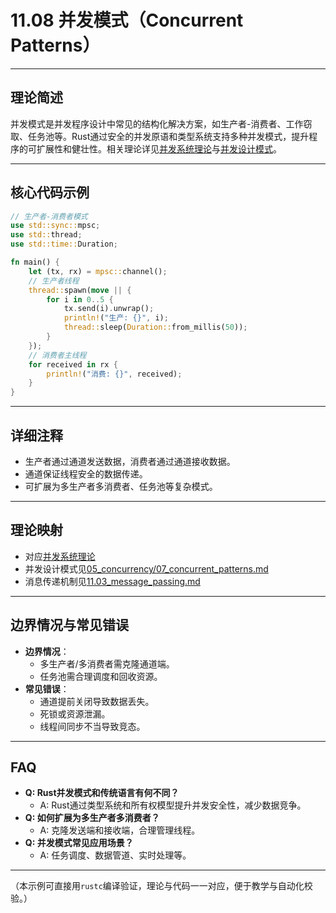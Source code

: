# 11.08 并发模式（Concurrent Patterns）

---

## 理论简述

并发模式是并发程序设计中常见的结构化解决方案，如生产者-消费者、工作窃取、任务池等。Rust通过安全的并发原语和类型系统支持多种并发模式，提升程序的可扩展性和健壮性。相关理论详见[并发系统理论](../../05_concurrency/01_formal_concurrency_system.md)与[并发设计模式](../../05_concurrency/07_concurrent_patterns.md)。

---

## 核心代码示例

```rust
// 生产者-消费者模式
use std::sync::mpsc;
use std::thread;
use std::time::Duration;

fn main() {
    let (tx, rx) = mpsc::channel();
    // 生产者线程
    thread::spawn(move || {
        for i in 0..5 {
            tx.send(i).unwrap();
            println!("生产: {}", i);
            thread::sleep(Duration::from_millis(50));
        }
    });
    // 消费者主线程
    for received in rx {
        println!("消费: {}", received);
    }
}
```

---

## 详细注释

- 生产者通过通道发送数据，消费者通过通道接收数据。
- 通道保证线程安全的数据传递。
- 可扩展为多生产者多消费者、任务池等复杂模式。

---

## 理论映射

- 对应[并发系统理论](../../05_concurrency/01_formal_concurrency_system.md)
- 并发设计模式见[05_concurrency/07_concurrent_patterns.md](../../05_concurrency/07_concurrent_patterns.md)
- 消息传递机制见[11.03_message_passing.md](./11.03_message_passing.md)

---

## 边界情况与常见错误

- **边界情况**：
  - 多生产者/多消费者需克隆通道端。
  - 任务池需合理调度和回收资源。
- **常见错误**：
  - 通道提前关闭导致数据丢失。
  - 死锁或资源泄漏。
  - 线程间同步不当导致竞态。

---

## FAQ

- **Q: Rust并发模式和传统语言有何不同？**
  - A: Rust通过类型系统和所有权模型提升并发安全性，减少数据竞争。
- **Q: 如何扩展为多生产者多消费者？**
  - A: 克隆发送端和接收端，合理管理线程。
- **Q: 并发模式常见应用场景？**
  - A: 任务调度、数据管道、实时处理等。

---

（本示例可直接用`rustc`编译验证，理论与代码一一对应，便于教学与自动化校验。）

